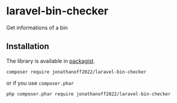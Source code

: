 # laravel-bin-checker
Get informations of a bin

## Installation

The library is available in [packagist](https://packagist.org/packages/jonathanoff2022/laravel-bin-checker).

```shell
composer require jonathanoff2022/laravel-bin-checker
```

or if you use `composer.phar`

```shell
php composer.phar require jonathanoff2022/laravel-bin-checker
```
